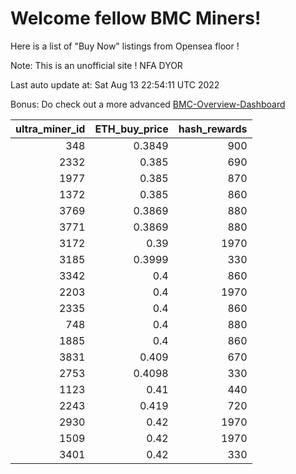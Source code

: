 # Welcome fellow BMC Miners!
Here is a list of "Buy Now" listings from Opensea floor !

Note: This is an unofficial site ! NFA DYOR

Last auto update at: Sat Aug 13 22:54:11 UTC 2022

Bonus: Do check out a more advanced [BMC-Overview-Dashboard](https://dune.com/defifunk/BMC-Overview-Dashboard)


|   ultra_miner_id |   ETH_buy_price |   hash_rewards |
|-----------------:|----------------:|---------------:|
|              348 |          0.3849 |            900 |
|             2332 |          0.385  |            690 |
|             1977 |          0.385  |            870 |
|             1372 |          0.385  |            860 |
|             3769 |          0.3869 |            880 |
|             3771 |          0.3869 |            880 |
|             3172 |          0.39   |           1970 |
|             3185 |          0.3999 |            330 |
|             3342 |          0.4    |            860 |
|             2203 |          0.4    |           1970 |
|             2335 |          0.4    |            860 |
|              748 |          0.4    |            880 |
|             1885 |          0.4    |            860 |
|             3831 |          0.409  |            670 |
|             2753 |          0.4098 |            330 |
|             1123 |          0.41   |            440 |
|             2243 |          0.419  |            720 |
|             2930 |          0.42   |           1970 |
|             1509 |          0.42   |           1970 |
|             3401 |          0.42   |            330 |